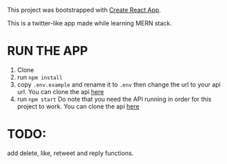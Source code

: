 This project was bootstrapped with [Create React App](https://github.com/facebook/create-react-app).

This is a twitter-like app made while learning MERN stack. 

# RUN THE APP
1. Clone
2. run `npm install`
3. copy `.env.example` and rename it to `.env` then change the url to your api url. You can clone the api [here](https://github.com/Eoaks/birdie-backend)
4. run `npm start`
Do note that you need the API running in order for this project to work. You can clone the api [here](https://github.com/Eoaks/birdie-backend)

# TODO:
add delete, like, retweet and reply functions.
